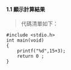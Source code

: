 #### 1.1 顯示計算結果

> 代碼清單如下：

	#include <stdio.h>
	int main(void)
	{
		printf("%d",15+3);
		return 0 ;
	}

